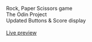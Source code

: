 Rock, Paper Scissors game
<br>The Odin Project
<br>Updated Buttons & Score display
<br><br>
[Live preview](https://overd1ce.github.io/rock_paper_scissors/)